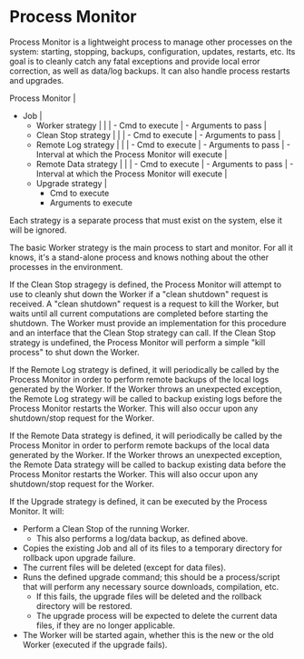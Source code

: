 
Process Monitor
===============

Process Monitor is a lightweight process to manage other processes on the system: starting, stopping, backups, configuration, updates, restarts, etc. Its goal is to cleanly catch any fatal exceptions and provide local error correction, as well as data/log backups. It can also handle process restarts and upgrades.


Process Monitor
 | 
 - Job
    |
    - Worker strategy
    |  |
    |  - Cmd to execute
    |  - Arguments to pass
    |
    - Clean Stop strategy
    |  |
    |  - Cmd to execute
    |  - Arguments to pass
    |
    - Remote Log strategy
    |  |
    |  - Cmd to execute
    |  - Arguments to pass
    |  - Interval at which the Process Monitor will execute
    |
    - Remote Data strategy
    |  |
    |  - Cmd to execute
    |  - Arguments to pass
    |  - Interval at which the Process Monitor will execute
    |
    - Upgrade strategy
       |
       - Cmd to execute
       - Arguments to execute


Each strategy is a separate process that must exist on the system, else it will be ignored.

The basic Worker strategy is the main process to start and monitor. For all it knows, it's a stand-alone process and knows nothing about the other processes in the environment.

If the Clean Stop stragegy is defined, the Process Monitor will attempt to use to cleanly shut down the Worker if a "clean shutdown" request is received. A "clean shutdown" request is a request to kill the Worker, but waits until all current computations are completed before starting the shutdown. The Worker must provide an implementation for this procedure and an interface that the Clean Stop strategy can call.
If the Clean Stop strategy is undefined, the Process Monitor will perform a simple "kill process" to shut down the Worker.

If the Remote Log strategy is defined, it will periodically be called by the Process Monitor in order to perform remote backups of the local logs generated by the Worker.
If the Worker throws an unexpected exception, the Remote Log strategy will be called to backup existing logs before the Process Monitor restarts the Worker. This will also occur upon any shutdown/stop request for the Worker.

If the Remote Data strategy is defined, it will periodically be called by the Process Monitor in order to perform remote backups of the local data generated by the Worker.
If the Worker throws an unexpected exception, the Remote Data strategy will be called to backup existing data before the Process Monitor restarts the Worker. This will also occur upon any shutdown/stop request for the Worker.

If the Upgrade strategy is defined, it can be executed by the Process Monitor. It will:
 * Perform a Clean Stop of the running Worker.
    - This also performs a log/data backup, as defined above.
 * Copies the existing Job and all of its files to a temporary directory for rollback upon upgrade failure.
 * The current files will be deleted (except for data files).
 * Runs the defined upgrade command; this should be a process/script that will perform any necessary source downloads, compilation, etc.
    - If this fails, the upgrade files will be deleted and the rollback directory will be restored.
    - The upgrade process will be expected to delete the current data files, if they are no longer applicable.
 * The Worker will be started again, whether this is the new or the old Worker (executed if the upgrade fails).

